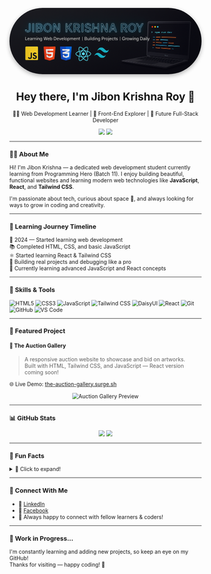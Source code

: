 <p align="center">
  <img  src="https://github.com/connectjibonkrishna/connectjibonkrishna/blob/main/connectJibonKrishna.png" alt="Jibon Krishna Roy Banner" style="box-shadow: 0 4px 12px rgba(0, 0, 0, 0.3); border-radius: 120px;" />
</p>

<h1 align="center">Hey there, I'm Jibon Krishna Roy 👋</h1>

<p align="center">
  🧑‍💻 Web Development Learner | 🌱 Front-End Explorer | 🚀 Future Full-Stack Developer
</p>

<p align="center">
  <a href="https://linkedin.com/in/connectjibonkrishna"><img src="https://img.shields.io/badge/LinkedIn-%230077B5?style=for-the-badge&logo=linkedin&logoColor=white"/></a>
  <a href="https://facebook.com/connectjibonkrishna"><img src="https://img.shields.io/badge/Facebook-%231877F2?style=for-the-badge&logo=facebook&logoColor=white"/></a>
</p>

---

### 👨‍💻 About Me

Hi! I'm Jibon Krishna — a dedicated web development student currently learning from Programming Hero (Batch 11). I enjoy building beautiful, functional websites and learning modern web technologies like **JavaScript**, **React**, and **Tailwind CSS**.

I'm passionate about tech, curious about space 🚀, and always looking for ways to grow in coding and creativity.

---

### 🧠 Learning Journey Timeline

📅 2024 — Started learning web development  
📚 Completed HTML, CSS, and basic JavaScript  
⚛️ Started learning React & Tailwind CSS  
🔧 Building real projects and debugging like a pro  
🚀 Currently learning advanced JavaScript and React concepts

---

### 🧰 Skills & Tools

![HTML5](https://img.shields.io/badge/-HTML-E34F26?style=flat&logo=html5&logoColor=white)
![CSS3](https://img.shields.io/badge/-CSS-1572B6?style=flat&logo=css3&logoColor=white)
![JavaScript](https://img.shields.io/badge/-JavaScript-F7DF1E?style=flat&logo=javascript&logoColor=black)
![Tailwind CSS](https://img.shields.io/badge/-Tailwind-38B2AC?style=flat&logo=tailwind-css&logoColor=white)
![DaisyUI](https://img.shields.io/badge/-DaisyUI-FF69B4?style=flat&logo=tailwind-css&logoColor=white)
![React](https://img.shields.io/badge/-React-61DAFB?style=flat&logo=react&logoColor=black)
![Git](https://img.shields.io/badge/-Git-F05032?style=flat&logo=git&logoColor=white)
![GitHub](https://img.shields.io/badge/-GitHub-181717?style=flat&logo=github&logoColor=white)
![VS Code](https://img.shields.io/badge/-VSCode-007ACC?style=flat&logo=visual-studio-code&logoColor=white)

---

### 🚀 Featured Project

#### 🎨 The Auction Gallery  
> A responsive auction website to showcase and bid on artworks.  
> Built with HTML, Tailwind CSS, and JavaScript — React version coming soon!

🌐 Live Demo: [the-auction-gallery.surge.sh](https://the-auction-gallery.surge.sh)

<p align="center">
  <img src="https://via.placeholder.com/800x400.png?text=The+Auction+Gallery+Preview" alt="Auction Gallery Preview"/>
</p>

---

### 📊 GitHub Stats

<p align="center">
  <img src="https://github-readme-stats.vercel.app/api?username=connectjibonkrishna&show_icons=true&theme=tokyonight" width="45%">
  <img src="https://github-readme-stats.vercel.app/api/top-langs/?username=connectjibonkrishna&layout=compact&theme=tokyonight" width="45%">
</p>

---

### 🧩 Fun Facts

<details>
  <summary>📌 Click to expand!</summary>
  <ul>
    <li>I believe in learning by building — every bug is just a lesson in disguise 🧠🔧</li>
    <li>I’m currently learning from Programming Hero’s Web Development Course — Batch 11 🚀</li>
    <li>Big fan of Jhankar Mahbub and his epic teaching style! 💙</li>
    <li>Dreaming of building a perfect dev workstation someday 🖥️✨</li>
  </ul>
</details>

---

### 🔗 Connect With Me

- 💼 [LinkedIn](https://linkedin.com/in/connectjibonkrishna)
- 👥 [Facebook](https://facebook.com/connectjibonkrishna)
- 🧠 Always happy to connect with fellow learners & coders!

---

### 🚧 Work in Progress...

I'm constantly learning and adding new projects, so keep an eye on my GitHub!  
Thanks for visiting — happy coding! 🙌

